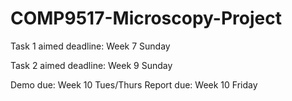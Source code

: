 # COMP9517-Microscopy-Project

Task 1 aimed deadline: Week 7 Sunday

Task 2 aimed deadline: Week 9 Sunday


Demo due: Week 10 Tues/Thurs
Report due: Week 10 Friday
